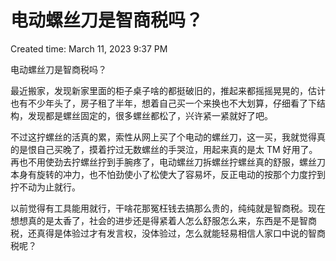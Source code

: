 # 电动螺丝刀是智商税吗？

Created time: March 11, 2023 9:37 PM

电动螺丝刀是智商税吗？

最近搬家，发现新家里面的柜子桌子啥的都挺破旧的，推起来都摇摇晃晃的，估计也有不少年头了，房子租了半年，想着自己买一个来换也不大划算，仔细看了下结构，发现都是螺丝固定的，很多螺丝都松了，兴许紧一紧就好了吧。

不过这拧螺丝的活真的累，索性从网上买了个电动的螺丝刀，这一买，我就觉得真的是恨自己买晚了，摸着拧过无数螺丝的手哭泣，用起来真的是太 TM 好用了。再也不用使劲去拧螺丝拧到手腕疼了，电动螺丝刀拆螺丝拧螺丝真的舒服，螺丝刀本身有旋转的冲力，也不怕劲使小了松使大了容易坏，反正电动的按那个力度拧到拧不动为止就行。

以前觉得有工具能用就行，干啥花那冤枉钱去搞那么贵的，纯纯就是智商税。现在想想真的是太香了，社会的进步还是得紧着人怎么舒服怎么来，东西是不是智商税，还真得是体验过才有发言权，没体验过，怎么就能轻易相信人家口中说的智商税呢？